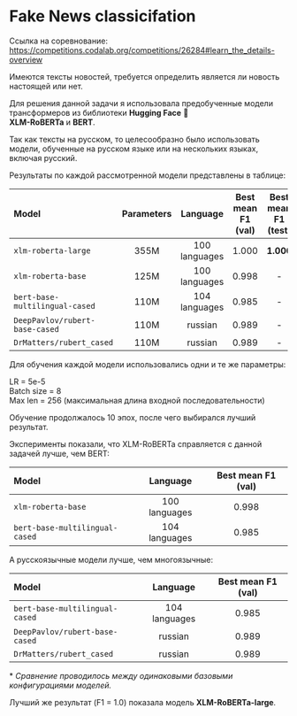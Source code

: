 # Fake News classicifation

Ссылка на соревнование: https://competitions.codalab.org/competitions/26284#learn_the_details-overview

Имеются тексты новостей, требуется определить является ли новость настоящей или нет.

Для решения данной задачи я использовала предобученные модели трансформеров из библиотеки **Hugging Face** 🤗 \
**XLM-RoBERTa** и **BERT**.

Так как тексты на русском, то целесообразно было использовать модели, обученные на русском языке или на нескольких языках, включая русский.

Результаты по каждой рассмотренной модели представлены в таблице:

| Model | Parameters | Language | Best mean F1 (val) | Best mean F1 (test) | 
|:-------|:-------:|:-------:|:-------:|:----------:|
| `xlm-roberta-large`      | 355M | 100 languages | 1.000 | **1.000** |
| `xlm-roberta-base`      | 125M | 100 languages | 0.998 | - |
| `bert-base-multilingual-cased`      | 110M | 104 languages | 0.985 | - |
| `DeepPavlov/rubert-base-cased`      | 110M | russian | 0.989 | - |
| `DrMatters/rubert_cased`      | 110M | russian | 0.989 | - |

Для обучения каждой модели использовались одни и те же параметры:

LR = 5e-5 \
Batch size = 8 \
Max len = 256 (максимальная длина входной последовательности)

Обучение продолжалось 10 эпох, после чего выбирался лучший результат.

Эксперименты показали, что XLM-RoBERTa справляется с данной задачей лучше, чем BERT:

| Model | Language | Best mean F1 (val) | 
|:-------|:-------:|:-------:|
| `xlm-roberta-base`      | 100 languages | 0.998 |
| `bert-base-multilingual-cased`      | 104 languages | 0.985 |

А русскоязычные модели лучше, чем многоязычные:

| Model | Language | Best mean F1 (val) | 
|:-------|:-------:|:-------:|
| `bert-base-multilingual-cased`      | 104 languages | 0.985 |
| `DeepPavlov/rubert-base-cased`      | russian | 0.989 |
| `DrMatters/rubert_cased`      | russian | 0.989 |

\* *Сравнение проводилось между одинаковыми базовыми конфигурациями моделей.*

Лучший же результат (F1 = 1.0) показала модель **XLM-RoBERTa-large**.
